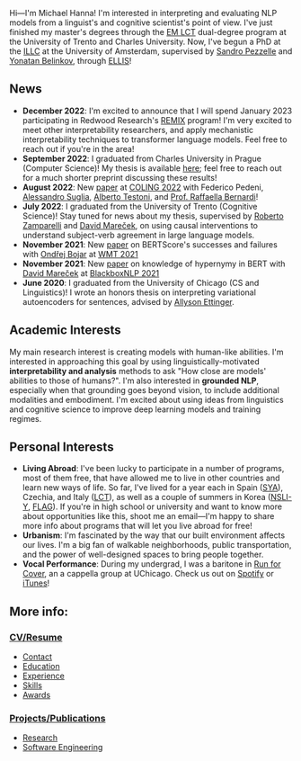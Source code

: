 Hi—I'm Michael Hanna! I'm interested in interpreting and evaluating NLP models from a linguist's and cognitive scientist's point of view. I've just finished my master's degrees through the <a href="https://lct-master.org/">EM LCT</a> dual-degree program at the University of Trento and Charles University. Now, I've begun a PhD at the <a href="https://www.illc.uva.nl/">ILLC</a> at the University of Amsterdam, supervised by <a href="https://sandropezzelle.github.io/">Sandro Pezzelle</a> and <a href="https://www.cs.technion.ac.il/~belinkov/">Yonatan Belinkov</a>, through <a href="https://ellis.eu/projects/interpreting-nlp-models-through-the-lens-of-cognition-and-linguistics">ELLIS</a>!

## News
- **December 2022**: I'm excited to announce that I will spend January 2023 participating in Redwood Research's [REMIX](https://www.redwoodresearch.org/remix) program! I'm very excited to meet other interpretability researchers, and apply mechanistic interpretability techniques to transformer language models. Feel free to reach out if you're in the area!
- **September 2022**: I graduated from Charles University in Prague (Computer Science)! My thesis is available [here](https://hannamw.github.io/papers/thesis_michael_hanna.pdf); feel free to reach out for a much shorter preprint discussing these results!
- **August 2022**: New <a href="https://aclanthology.org/2022.coling-1.495/">paper</a> at <a href="https://coling2022.org/">COLING 2022</a> with Federico Pedeni, <a href="https://alesuglia.github.io/">Alessandro Suglia</a>, <a href="https://albertotestoni.github.io/">Alberto Testoni</a>, and <a href='http://disi.unitn.it/~bernardi/'>Prof. Raffaella Bernardi</a>! 
- **July 2022**: I graduated from the University of Trento (Cognitive Science)! Stay tuned for news about my thesis, supervised by <a href="https://webapps.unitn.it/du/en/Persona/PER0001015/Curriculum">Roberto Zamparelli</a> and <a href='https://ufal.mff.cuni.cz/david-marecek'>David Mareček</a>, on using causal interventions to understand subject-verb agreement in large language models.
- **November 2021**: New <a href='https://www.statmt.org/wmt21/pdf/2021.wmt-1.59.pdf'>paper</a> on BERTScore's successes and failures with <a href='https://ufal.mff.cuni.cz/ondrej-bojar'>Ondřej Bojar</a> at <a href="https://www.statmt.org/wmt21/">WMT 2021</a>
- **November 2021**: New <a href='https://aclanthology.org/2021.blackboxnlp-1.20/'>paper</a> on knowledge of hypernymy in BERT with <a href='https://ufal.mff.cuni.cz/david-marecek'>David Mareček</a> at <a href="https://blackboxnlp.github.io/2021/">BlackboxNLP 2021</a>
- **June 2020**: I graduated from the University of Chicago (CS and Linguistics)! I wrote an honors thesis on interpreting variational autoencoders for sentences, advised by <a href='https://aetting.github.io/'>Allyson Ettinger</a>.

## Academic Interests
My main research interest is creating models with human-like abilities. I'm interested in approaching this goal by using linguistically-motivated **interpretability and analysis** methods to ask "How close are models' abilities to those of humans?". I'm also interested in **grounded NLP**, especially when that grounding goes beyond vision, to include additional modalities and embodiment. I'm excited about using ideas from linguistics and cognitive science to improve deep learning models and training regimes.

## Personal Interests
- **Living Abroad**: I've been lucky to participate in a number of programs, most of them free, that have allowed me to live in other countries and learn new ways of life. So far, I've lived for a year each in Spain (<a href='https://www.sya.org/'>SYA</a>), Czechia, and Italy (<a href='https://lct-master.org/'>LCT</a>), as well as a couple of summers in Korea (<a href='https://www.nsliforyouth.org/'>NSLI-Y</a>, <a href='https://study-abroad.uchicago.edu/summer-grant/foreign-language-acquisition-grant-flag'>FLAG</a>). If you're in high school or university and want to know more about opportunities like this, shoot me an email—I'm happy to share more info about programs that will let you live abroad for free!
- **Urbanism**: I'm fascinated by the way that our built environment affects our lives. I'm a big fan of walkable neighborhoods, public transportation, and the power of well-designed spaces to bring people together.
- **Vocal Performance**: During my undergrad, I was a baritone in <a href='http://runforcover.uchicago.edu/'>Run for Cover</a>, an a cappella group at UChicago. Check us out on <a href="https://play.spotify.com/artist/1WN22dBwn6fM3biZufox5W">Spotify</a> or <a href="https://itunes.apple.com/us/artist/run-for-cover/id848631625">iTunes</a>!

## More info:
### <a href='https://hannamw.github.io/resume/'>CV/Resume</a>
- <a href='https://hannamw.github.io/resume/'>Contact</a>
- <a href='https://hannamw.github.io/resume/#education'>Education</a>
- <a href='https://hannamw.github.io/resume/#experience'>Experience</a>
- <a href='https://hannamw.github.io/resume/#languages'>Skills</a>
- <a href='https://hannamw.github.io/resume/#honors'>Awards</a>

### <a href='https://hannamw.github.io/projects/#'>Projects/Publications</a>
- <a href='https://hannamw.github.io/projects/#'>Research</a>
- <a href='https://hannamw.github.io/projects/#software-engineering-projects'>Software Engineering</a>
